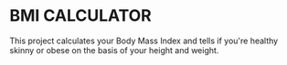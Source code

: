 # BMI CALCULATOR

This project calculates your Body Mass Index and tells if you're healthy skinny or obese on the basis of your height and weight.